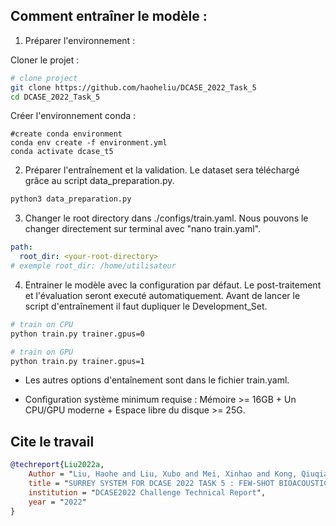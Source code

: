 

## Comment entraîner le modèle : 

1. Préparer l'environnement : 

Cloner le projet : 
```bash
# clone project
git clone https://github.com/haoheliu/DCASE_2022_Task_5
cd DCASE_2022_Task_5
```
Créer l'environnement conda : 
```
#create conda environment
conda env create -f environment.yml 
conda activate dcase_t5
```

2. Préparer l'entraînement et la validation. Le dataset sera téléchargé grâce au script data_preparation.py.

```bash
python3 data_preparation.py
```

3. Changer le root directory dans ./configs/train.yaml.
Nous pouvons le changer directement sur terminal avec "nano train.yaml". 
```yaml
path:
  root_dir: <your-root-directory> 
# exemple root_dir: /home/utilisateur
```

4. Entrainer le modèle avec la configuration par défaut. Le post-traitement et l'évaluation seront executé automatiquement. 
Avant de lancer le script d'entraînement il faut dupliquer le Development_Set. 
```bash
# train on CPU
python train.py trainer.gpus=0

# train on GPU
python train.py trainer.gpus=1
```



- Les autres options d'entaînement sont dans le fichier train.yaml. 

- Configuration système minimum requise : Mémoire >= 16GB + Un CPU/GPU moderne + Espace libre du disque >= 25G.

## Cite le travail

```bibtex
@techreport{Liu2022a,
    Author = "Liu, Haohe and Liu, Xubo and Mei, Xinhao and Kong, Qiuqiang and Wang, Wenwu and Plumbley, Mark D",
    title = "SURREY SYSTEM FOR DCASE 2022 TASK 5 : FEW-SHOT BIOACOUSTIC EVENT DETECTION WITH SEGMENT-LEVEL METRIC LEARNING",
    institution = "DCASE2022 Challenge Technical Report",
    year = "2022"
}
```


